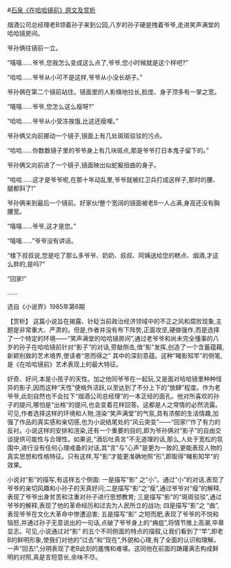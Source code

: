 #[石泉《在哈哈镜前》原文及赏析](https://www.vrrw.net/wx/15291.html)

烟酒公司总经理老B领着孙子来到公园,八岁的孙子硬是拽着爷爷,走进笑声满堂的哈哈镜房间。

爷孙俩往镜前一立。

“嘻嘻……爷爷,您我怎么变成这么点了,爷爷,您小时候就是这个样吧?”

“哈哈……爷爷从小可不是这样,爷爷从小没长胡子。”

爷孙俩在第二个镜前站住。镜面里的人影倏地拉长,脸庞、身子顶多有一掌之宽。

“嘻嘻……爷爷,您怎么这么瘦呀?”

“哈哈……爷爷从小受冻挨饿,比这还瘦哩。”

爷孙俩又向前挪动一个镜子,镜面上有几处斑斑驳驳的污点。

“哈哈……你数数镜子里的爷爷身上有几块斑点,那是爷爷打日本鬼子留下的。”

爷孙俩又向前进了一个镜子,镜面映出似蛇躯扭曲的身子。

“哈哈……这才是爷爷呢,在那十年动乱里,爷爷就被红卫兵打成这样子,那时的腰、腿都斜了!”

爷孙俩来到最后一个镜前。好家伙!整个宽阔的镜面被老B一人占满,身高还没有胸腰宽。

“嘻嘻……爷爷,这才是您。”

“嘻嘻……”爷爷没有讲话。

“楼下叔叔说,您是吃了那么多爷爷、奶奶、叔叔、阿姨送给您的糕点、烟酒,才这么胖的,是吗?”

“回家!”

……

选自《小说界》1985年第6期



【赏析】 这篇小说旨在揭露、针砭当前政治经济领域中的不正之风和腐败现象,主题是非常重大、严肃的。但是,作者并没有布下阵势,正面攻坚,硬做强作,而是选择了一个特定的环境——“笑声满堂的哈哈镜房间”,通过老爷爷和尚未完全懂事的八岁的孙子在哈哈镜前针对“影子”的对话,旁敲侧击,借“影”发挥,创造了一个含蓄蕴藉,新颖别致的艺术境界,使读者“思而得之” 其中的深刻意蕴。这种“睹影知竿”的侧笔,是《在哈哈镜前》艺术表现上的最大特征。

好奇、好问,本是小孩子的天性。加之他同爷爷在一起玩,又是面对哈哈镜里种种怪异的影子,因而这种“天性”便格外活跃,以至达到了不分上下的“放肆”程度。作为老爷爷,此刻自然也不会拉下“烟酒公司总经理”的一本正经的面孔。他对所喜欢的孙子的提问,哪怕是“出格”的提问,也会变着花样回答。这都是人之常情的必然流露。可见,作者选择这样的环境和人物,渲染“笑声满堂”的气氛,具有浓郁的生活情趣,加强了作品的真实感和亲切感,也为小说结尾处的“风云突变”——“回家!”作了有力的反衬。小说这样的安排和渲染,还有一个重要的目的,即为爷孙俩对“影子”的自由交谈提供可能性与合理性。如果说,“酒后吐真言”不无道理的话,那么,人处于宽松的氛围中,进行没有任何心理戒备的对话,其“言”与“心声”是更为一致的,更能表现人物的真实思想和性格特征。只有这样,写“影”才能更准确地照“形”,即取得“睹影知竿”的效果。

小说对“影”的描写,有这样五个侧面: 一是描写“影” 之“小”。通过“小”的对话,表现了爷爷的亲切风趣和小孙子的天真好问;二是描写“影”之“瘦”,通过爷爷对“瘦”的解释,表现了爷爷出身贫苦和注重对孙子进行思想教育; 三是描写“影”的“斑斑驳驳”,通过爷爷的解释,表现了他的革命经历和过去为人民所立的战功; 四是描写“影”之 “曲”,表现爷爷在文化大革命中惨遭迫害; 五是描写“影” 之短而肥,表现了爷爷的不悦和恼怒,并通过孙子无意说出的一句话,点破了爷爷身上的“痈疽”,将情节推上高潮,卒章显志。可见,小说通过对“影” 的五个不同侧面的特点的描叙,让我们看到了“竿”,即老B的鲜明形象,使我们对他的“过去”和“现在”,外貌和心理,有了全面的认识和理解。一声“回去!”,分明表现了老B此刻的羞愧和难堪。这同他在前面的踌躇满志构成鲜明的对照,真是言短意长,余味不尽。

